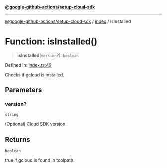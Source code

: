 [**@google-github-actions/setup-cloud-sdk**](../../README.md)

***

[@google-github-actions/setup-cloud-sdk](../../modules.md) / [index](../README.md) / isInstalled

# Function: isInstalled()

> **isInstalled**(`version`?): `boolean`

Defined in: [index.ts:49](https://github.com/google-github-actions/setup-cloud-sdk/blob/main/src/index.ts#L49)

Checks if gcloud is installed.

## Parameters

### version?

`string`

(Optional) Cloud SDK version.

## Returns

`boolean`

true if gcloud is found in toolpath.
